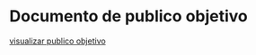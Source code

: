 # Documento de publico objetivo

[visualizar publico objetivo](https://miro.com/app/board/uXjVOKT2EwM=/?invite_link_id=354939634066)